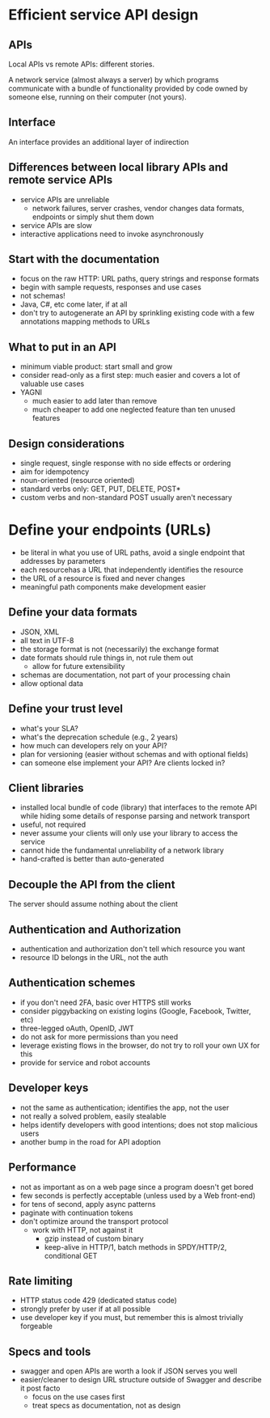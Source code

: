 # Efficient service API design

## APIs
Local APIs vs remote APIs: different stories.

A network service (almost always a server) by which programs communicate with a bundle of functionality provided by code owned by someone else, running on their computer (not yours).

## Interface
An interface provides an additional layer of indirection

## Differences between local library APIs and remote service APIs
* service APIs are unreliable
  * network failures, server crashes, vendor changes data formats, endpoints or simply shut them down
* service APIs are slow
* interactive applications need to invoke asynchronously

## Start with the documentation
* focus on the raw HTTP: URL paths, query strings and response formats
* begin with sample requests, responses and use cases
* not schemas!
* Java, C#, etc come later, if at all
* don't try to autogenerate an API by sprinkling existing code with a few annotations mapping methods to URLs

## What to put in an API
* minimum viable product: start small and grow
* consider read-only as a first step: much easier and covers a lot of valuable use cases
* YAGNI
  * much easier to add later than remove
  * much cheaper to add one neglected feature than ten unused features

## Design considerations
* single request, single response with no side effects or ordering
* aim for idempotency
* noun-oriented (resource oriented)
* standard verbs only: GET, PUT, DELETE, POST*
* custom verbs and non-standard POST usually aren't necessary

# Define your endpoints (URLs)
* be literal in what you use of URL paths, avoid a single endpoint that addresses by parameters
* each resourcehas a URL that independently identifies the resource
* the URL of a resource is fixed and never changes
* meaningful path components make development easier

## Define your data formats
* JSON, XML
* all text in UTF-8
* the storage format is not (necessarily) the exchange format
* date formats should rule things in, not rule them out
  * allow for future extensibility
* schemas are documentation, not part of your processing chain
* allow optional data

## Define your trust level
* what's your SLA?
* what's the deprecation schedule (e.g., 2 years)
* how much can developers rely on your API?
* plan for versioning (easier without schemas and with optional fields)
* can someone else implement your API? Are clients locked in?

## Client libraries
* installed local bundle of code (library) that interfaces to the remote API while hiding some details of response parsing and network transport
* useful, not required
* never assume your clients will only use your library to access the service
* cannot hide the fundamental unreliability of a network library
* hand-crafted is better than auto-generated

## Decouple the API from the client
The server should assume nothing about the client

## Authentication and Authorization
* authentication and authorization don't tell which resource you want
* resource ID belongs in the URL, not the auth

## Authentication schemes
* if you don't need 2FA, basic over HTTPS still works
* consider piggybacking on existing logins (Google, Facebook, Twitter, etc)
* three-legged oAuth, OpenID, JWT
* do not ask for more permissions than you need
* leverage existing flows in the browser, do not try to roll your own UX for this
* provide for service and robot accounts

## Developer keys
* not the same as authentication; identifies the app, not the user
* not really a solved problem, easily stealable
* helps identify developers with good intentions; does not stop malicious users
* another bump in the road for API adoption

## Performance
* not as important as on a web page since a program doesn't get bored
* few seconds is perfectly acceptable (unless used by a Web front-end)
* for tens of second, apply async patterns
* paginate with continuation tokens
* don't optimize around the transport protocol
  * work with HTTP, not against it
    * gzip instead of custom binary
    * keep-alive in HTTP/1, batch methods in SPDY/HTTP/2, conditional GET

## Rate limiting
* HTTP status code 429 (dedicated status code)
* strongly prefer by user if at all possible
* use developer key if you must, but remember this is almost trivially forgeable

## Specs and tools
* swagger and open APIs are worth a look if JSON serves you well
* easier/cleaner to design URL structure outside of Swagger and describe it post facto
  * focus on the use cases first
  * treat specs as documentation, not as design
